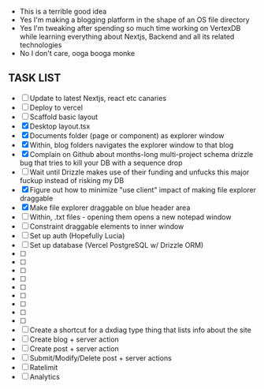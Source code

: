 - This is a terrible good idea
- Yes I'm making a blogging platform in the shape of an OS file directory
- Yes I'm tweaking after spending so much time working on VertexDB while learning everything about Nextjs, Backend and all its related technologies
- No I don't care, ooga booga monke

## TASK LIST

- [ ] Update to latest Nextjs, react etc canaries
- [ ] Deploy to vercel
- [ ] Scaffold basic layout
- [x] Desktop layout.tsx
- [x] Documents folder (page or component) as explorer window
- [x] Within, blog folders navigates the explorer window to that blog
- [x] Complain on Github about months-long multi-project schema drizzle bug that tries to kill your DB with a sequence drop
- [ ] Wait until Drizzle makes use of their funding and unfucks this major fuckup instead of risking my DB
- [x] Figure out how to minimize "use client" impact of making file explorer draggable
- [x] Make file explorer draggable on blue header area
- [ ] Within, .txt files - opening them opens a new notepad window
- [ ] Constraint draggable elements to inner window
- [ ] Set up auth (Hopefully Lucia)
- [ ] Set up database (Vercel PostgreSQL w/ Drizzle ORM)
- [ ]
- [ ]
- [ ]
- [ ]
- [ ]
- [ ]
- [ ]
- [ ]
- [ ]
- [ ] Create a shortcut for a dxdiag type thing that lists info about the site
- [ ] Create blog + server action
- [ ] Create post + server action
- [ ] Submit/Modify/Delete post + server actions
- [ ] Ratelimit
- [ ] Analytics
